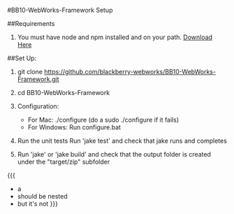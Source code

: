 #BB10-WebWorks-Framework Setup

##Requirements
1. You must have node and npm installed and on your path. [Download Here](http://nodejs.org/#download)

##Set Up:
1. git clone https://github.com/blackberry-webworks/BB10-WebWorks-Framework.git

2. cd BB10-WebWorks-Framework

3. Configuration:
    - For Mac:
        ./configure (do a sudo ./configure if it fails)
    - For Windows:
        Run configure.bat 

4. Run the unit tests
	Run 'jake test' and check that jake runs and completes

5. Run 'jake' or 'jake build' and check that the output folder is created under the "target/zip" subfolder

{{{
* a
* should be nested 
* but it's not
}}}